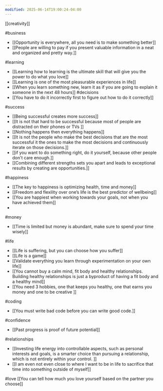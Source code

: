 ```yaml
---
modified: 2025-06-14T19:00:24-04:00
---
```

[[creativity]]

#business
- [[Opportunity is everywhere,  all you need is to make something better]]
- [[People are willing to pay if you present valuable information in a neat and organized and pretty way.]]


#learning
- [[Learning how to learning is the ultimate skill that will give you the power to do what you love]]
- [[Learning is one of the most pleasurable experiences in life]]
- [[When you learn something new, learn it as if you are going to explain it someone in the next 48 hours]]
#decisions 
- [[You have to do it incorrectly first to figure out how to do it correctly]]

#success 
- [[Being successful creates more success]]
- [[It is not that hard to be successful because most of people are distracted on their phones or TVs ]]
- [[Nothing happens then everything happens]]
- [[It is not the people who make the best decisions that are the most successful it the ones to make the most decisions and continuously iterate on those decisions.]]  
- [[if you want to do something right, do it yourself, because other people don't care enough.]]
- [[Combining different strengths sets you apart and leads to exceptional results by creating are opportunities.]]

#happiness 
- [[The key to happiness is optimizing health, time and money]]
- [[Freedom and flexility over one’s life is the best predictor of wellbeing]]
- [[You are happiest when working towards your goals, not when you have achieved them]]
- 

#money 
- [[Time is limited but money is abundant, make sure to spend your time wisely]]

#life
- [[Life is suffering, but you can choose how you suffer]]
- [[Life is a game]]
- [[Validate everything you learn through experimentation on your own life]]
- [[You cannot buy a calm mind, fit body and healthy relationships. Building healthy relationships is just a byproduct of having a fit body and a healthy mind]]
- [[You need 3 hobbies, one that keeps you healthy, one that earns you money and one to be creative ]]

#coding
- [[You must write bad code before you can write good code.]]


#confidence
- [[Past progress is proof of future potential]]


#relationships 
- [[Investing life energy into controllable aspects, such as personal interests and goals, is a smarter choice than pursuing a relationship, which is not entirely within your control. ]]
- [[I am even not even close to where I want to be in life to sacrifice that time into something outside of myself]]

#love 
[[You can tell how much you love yourself based on the partner you choose]]

